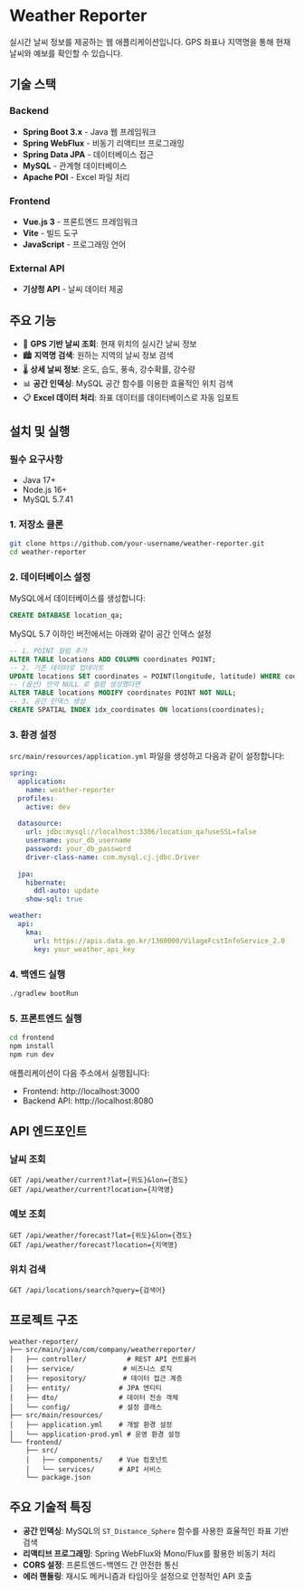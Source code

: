 # Weather Reporter

실시간 날씨 정보를 제공하는 웹 애플리케이션입니다. GPS 좌표나 지역명을 통해 현재 날씨와 예보를 확인할 수 있습니다.

## 기술 스택

### Backend
- **Spring Boot 3.x** - Java 웹 프레임워크
- **Spring WebFlux** - 비동기 리액티브 프로그래밍
- **Spring Data JPA** - 데이터베이스 접근
- **MySQL** - 관계형 데이터베이스
- **Apache POI** - Excel 파일 처리

### Frontend
- **Vue.js 3** - 프론트엔드 프레임워크
- **Vite** - 빌드 도구
- **JavaScript** - 프로그래밍 언어

### External API
- **기상청 API** - 날씨 데이터 제공

## 주요 기능

- 📍 **GPS 기반 날씨 조회**: 현재 위치의 실시간 날씨 정보
- 🏙️ **지역명 검색**: 원하는 지역의 날씨 정보 검색
- 🌡️ **상세 날씨 정보**: 온도, 습도, 풍속, 강수확률, 강수량
- 📊 **공간 인덱싱**: MySQL 공간 함수를 이용한 효율적인 위치 검색
- 📋 **Excel 데이터 처리**: 좌표 데이터를 데이터베이스로 자동 임포트

## 설치 및 실행

### 필수 요구사항
- Java 17+
- Node.js 16+
- MySQL 5.7.41

### 1. 저장소 클론
```bash
git clone https://github.com/your-username/weather-reporter.git
cd weather-reporter
```

### 2. 데이터베이스 설정
MySQL에서 데이터베이스를 생성합니다:
```sql
CREATE DATABASE location_qa;
```

MySQL 5.7 이하인 버전에서는 아래와 같이 공간 인덱스 설정
```sql
-- 1. POINT 컬럼 추가
ALTER TABLE locations ADD COLUMN coordinates POINT;
-- 2. 기존 데이터로 업데이트
UPDATE locations SET coordinates = POINT(longitude, latitude) WHERE coordinates IS NULL;
-- (옵션) 만약 NULL 로 컬럼 생성했다면
ALTER TABLE locations MODIFY coordinates POINT NOT NULL;
-- 3. 공간 인덱스 생성
CREATE SPATIAL INDEX idx_coordinates ON locations(coordinates);
```

### 3. 환경 설정
`src/main/resources/application.yml` 파일을 생성하고 다음과 같이 설정합니다:
```yaml
spring:
  application:
    name: weather-reporter
  profiles:
    active: dev
  
  datasource:
    url: jdbc:mysql://localhost:3306/location_qa?useSSL=false
    username: your_db_username
    password: your_db_password
    driver-class-name: com.mysql.cj.jdbc.Driver
    
  jpa:
    hibernate:
      ddl-auto: update
    show-sql: true

weather:
  api:
    kma:
      url: https://apis.data.go.kr/1360000/VilageFcstInfoService_2.0
      key: your_weather_api_key
```

### 4. 백엔드 실행
```bash
./gradlew bootRun
```

### 5. 프론트엔드 실행
```bash
cd frontend
npm install
npm run dev
```

애플리케이션이 다음 주소에서 실행됩니다:
- Frontend: http://localhost:3000
- Backend API: http://localhost:8080

## API 엔드포인트

### 날씨 조회
```
GET /api/weather/current?lat={위도}&lon={경도}
GET /api/weather/current?location={지역명}
```

### 예보 조회
```
GET /api/weather/forecast?lat={위도}&lon={경도}
GET /api/weather/forecast?location={지역명}
```

### 위치 검색
```
GET /api/locations/search?query={검색어}
```

## 프로젝트 구조

```
weather-reporter/
├── src/main/java/com/company/weatherreporter/
│   ├── controller/          # REST API 컨트롤러
│   ├── service/            # 비즈니스 로직
│   ├── repository/         # 데이터 접근 계층
│   ├── entity/            # JPA 엔티티
│   ├── dto/               # 데이터 전송 객체
│   └── config/            # 설정 클래스
├── src/main/resources/
│   ├── application.yml    # 개발 환경 설정
│   └── application-prod.yml # 운영 환경 설정
└── frontend/
    ├── src/
    │   ├── components/    # Vue 컴포넌트
    │   └── services/      # API 서비스
    └── package.json
```

## 주요 기술적 특징

- **공간 인덱싱**: MySQL의 `ST_Distance_Sphere` 함수를 사용한 효율적인 좌표 기반 검색
- **리액티브 프로그래밍**: Spring WebFlux와 Mono/Flux를 활용한 비동기 처리
- **CORS 설정**: 프론트엔드-백엔드 간 안전한 통신
- **에러 핸들링**: 재시도 메커니즘과 타임아웃 설정으로 안정적인 API 호출

